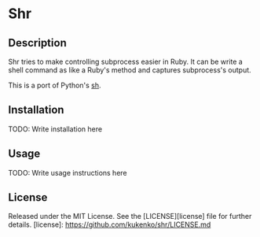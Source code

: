 Shr
====

Description
-----------
Shr tries to make controlling subprocess easier in Ruby. It can be write
a shell command as like a Ruby's method and captures subprocess's output.

This is a port of Python's [sh](https://github.com/amoffat/sh).

Installation
------------
TODO: Write installation here

Usage
-----
TODO: Write usage instructions here

License
-------
Released under the MIT License. See the [LICENSE][license] file for further details.
[license]: https://github.com/kukenko/shr/LICENSE.md
